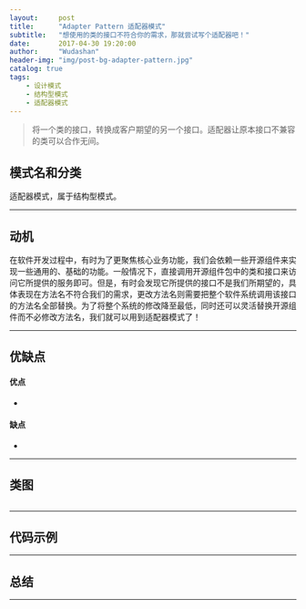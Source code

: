 ```yaml
---
layout:     post
title:      "Adapter Pattern 适配器模式"
subtitle:   "想使用的类的接口不符合你的需求，那就尝试写个适配器吧！"
date:       2017-04-30 19:20:00
author:     "Wudashan"
header-img: "img/post-bg-adapter-pattern.jpg"
catalog: true
tags:
    - 设计模式
    - 结构型模式
    - 适配器模式
---
```



> 将一个类的接口，转换成客户期望的另一个接口。适配器让原本接口不兼容的类可以合作无间。

## 模式名和分类
适配器模式，属于结构型模式。

---


## 动机
在软件开发过程中，有时为了更聚焦核心业务功能，我们会依赖一些开源组件来实现一些通用的、基础的功能。一般情况下，直接调用开源组件包中的类和接口来访问它所提供的服务即可。但是，有时会发现它所提供的接口不是我们所期望的，具体表现在方法名不符合我们的需求，更改方法名则需要把整个软件系统调用该接口的方法名全部替换。为了将整个系统的修改降至最低，同时还可以灵活替换开源组件而不必修改方法名，我们就可以用到适配器模式了！

---

## 优缺点
#### 优点

 - 

#### 缺点

 - 

---

## 类图
![]()

---

## 代码示例




---

## 总结


---
